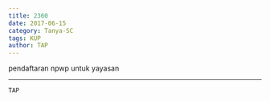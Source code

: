 ```yaml
---
title: 2360
date: 2017-06-15
category: Tanya-SC
tags: KUP
author: TAP
---
```


pendaftaran npwp untuk yayasan

---



`TAP`
